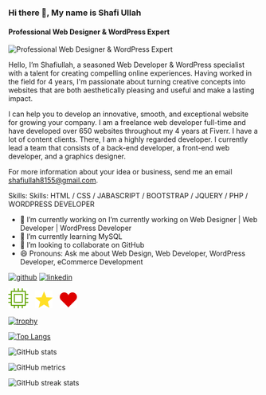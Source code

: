### Hi there 👋, My name is Shafi Ullah
#### Professional Web Designer & WordPress Expert
![Professional Web Designer & WordPress Expert](https://media.licdn.com/dms/image/D5616AQGw5RRLaORyGA/profile-displaybackgroundimage-shrink_350_1400/0/1714799978687?e=1720656000&v=beta&t=y5Cw_POGJcRolXCbyiOu2dLTepSEVwpgUVI5jZqKtCw)

Hello, I’m Shafiullah, a seasoned Web Developer & WordPress specialist with a talent for creating compelling online experiences. Having worked in the field for 4 years, I'm passionate about turning creative concepts into websites that are both aesthetically pleasing and useful and make a lasting impact.

I can help you to develop an innovative, smooth, and exceptional website for growing your company. I am a freelance web developer full-time and have developed over 650 websites throughout my 4 years at Fiverr. I have a lot of content clients. There, I am a highly regarded developer.
I currently lead a team that consists of a back-end developer, a front-end web developer, and a graphics designer.



For more information about your idea or business, send me an email shafiullah8155@gmail.com.

Skills: Skills: HTML / CSS / JABASCRIPT / BOOTSTRAP / JQUERY / PHP / WORDPRESS DEVELOPER

- 🔭 I’m currently working on I’m currently working on Web Designer | Web Developer | WordPress Developer 
- 🌱 I’m currently learning MySQL 
- 👯 I’m looking to collaborate on GitHub 
- 😄 Pronouns: Ask me about Web Design, Web Developer, WordPress Developer, eCommerce Development 


[<img src='https://cdn.jsdelivr.net/npm/simple-icons@3.0.1/icons/github.svg' alt='github' height='40'>](https://github.com/github.com/devshafi7)  [<img src='https://cdn.jsdelivr.net/npm/simple-icons@3.0.1/icons/linkedin.svg' alt='linkedin' height='40'>](https://www.linkedin.com/in/linkedin.com/in/shafiullah-shafi8155//)  

<a href='https://docs.github.com/en/developers'><img src='https://raw.githubusercontent.com/acervenky/animated-github-badges/master/assets/devbadge.gif' width='40' height='40'></a> <a href='https://stars.github.com/'><img src='https://raw.githubusercontent.com/acervenky/animated-github-badges/master/assets/starbadge.gif' width='35' height='35'></a> <a href='https://docs.github.com/en/github/supporting-the-open-source-community-with-github-sponsors'><img src='https://raw.githubusercontent.com/acervenky/animated-github-badges/master/assets/sponsorbadge.gif' width='35' height='35'></a> 

[![trophy](https://github-profile-trophy.vercel.app/?username=github.com/devshafi7)](https://github.com/ryo-ma/github-profile-trophy)

[![Top Langs](https://github-readme-stats.vercel.app/api/top-langs/?username=github.com/devshafi7)](https://github.com/anuraghazra/github-readme-stats)

![GitHub stats](https://github-readme-stats.vercel.app/api?username=github.com/devshafi7&show_icons=true)  

![GitHub metrics](https://metrics.lecoq.io/github.com/devshafi7)  

![GitHub streak stats](https://streak-stats.demolab.com/?user=github.com/devshafi7)  

